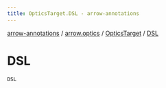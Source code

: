 ```yaml
---
title: OpticsTarget.DSL - arrow-annotations
---
```


[arrow-annotations](../../index.html) / [arrow.optics](../index.html) / [OpticsTarget](index.html) / [DSL](./-d-s-l.html)

# DSL

`DSL`